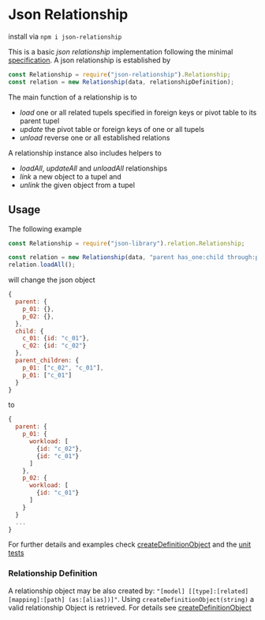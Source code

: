 # Json Relationship

install via `npm i json-relationship`

This is a basic *json relationship* implementation following the minimal [specification]("./specification"). A json
relationship is established by

```js
const Relationship = require("json-relationship").Relationship;
const relation = new Relationship(data, relationshipDefinition);
```

The main function of a relationship is to

- *load* one or all related tupels specified in foreign keys or pivot table to its parent tupel
- *update* the pivot table or foreign keys of one or all tupels
- *unload* reverse one or all established relations

A relationship instance also includes helpers to

- *loadAll*, *updateAll* and *unloadAll* relationships
- *link* a new object to a tupel and
- *unlink* the given object from a tupel


## Usage

The following example

```js
const Relationship = require("json-library").relation.Relationship;

const relation = new Relationship(data, "parent has_one:child through:parent_children as:workload");
relation.loadAll();
```

will change the json object

```js
{
  parent: {
    p_01: {},
    p_02: {},
  },
  child: {
    c_01: {id: "c_01"},
    c_02: {id: "c_02"}
  },
  parent_children: {
    p_01: ["c_02", "c_01"],
    p_01: ["c_01"]
  }
}
```

to

```js
{
  parent: {
    p_01: {
      workload: [
        {id: "c_02"},
        {id: "c_01"}
      ]
    },
    p_02: {
      workload: [
        {id: "c_01"}
      ]
    }
  }
  ...
}
```

For further details and examples check [createDefinitionObject](./createDefinitionObject.js) and the [unit tests
]("https://github.com/sagold/json-library/tree/master/test/unit/relation/")


### Relationship Definition

A relationship object may be also created by: `"[model] [[type]:[related] [mapping]:[path] (as:[alias])]"`. Using
`createDefinitionObject(string)` a valid relationship Object is retrieved. For details see
[createDefinitionObject]("./createDefinitionObject.js")


